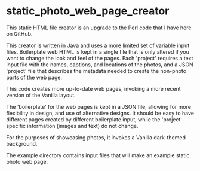 # static_photo_web_page_creator
This static HTML file creator is an upgrade to the Perl code that I have here on GitHub. 

This creator is written in Java and uses a more limited set of variable input files. Boilerplate web HTML is kept in a single file that is only altered if you want to change the look and feel of the pages. Each 'project' requires a text input file with the names, captions, and locations of the photos, and a JSON 'project' file that describes the metadata needed to create the non-photo parts of the web page.

This code creates more up-to-date web pages, invoking a more recent version of the Vanilla layout. 

The 'boilerplate' for the web pages is kept in a JSON file, allowing for more flexibility in design, and use of alternative designs. It should be easy to have different pages created by different boilerplate input, while the 'project'-specific information (images and text) do not change.

For the purposes of showcasing photos, it invokes a Vanilla dark-themed background.

The example directory contains input files that will make an example static photo web page.


